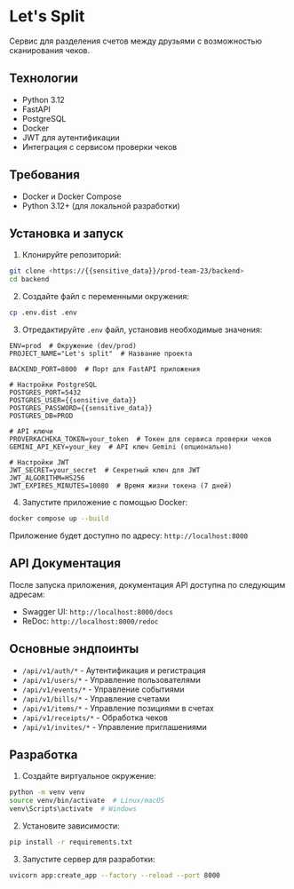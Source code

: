 # Let's Split

Сервис для разделения счетов между друзьями с возможностью сканирования чеков.

## Технологии

- Python 3.12
- FastAPI
- PostgreSQL
- Docker
- JWT для аутентификации
- Интеграция с сервисом проверки чеков

## Требования

- Docker и Docker Compose
- Python 3.12+ (для локальной разработки)

## Установка и запуск

1. Клонируйте репозиторий:
```bash
git clone <https://{{sensitive_data}}/prod-team-23/backend>
cd backend
```

2. Создайте файл с переменными окружения:
```bash
cp .env.dist .env
```

3. Отредактируйте `.env` файл, установив необходимые значения:
```env
ENV=prod  # Окружение (dev/prod)
PROJECT_NAME="Let's split"  # Название проекта

BACKEND_PORT=8000  # Порт для FastAPI приложения

# Настройки PostgreSQL
POSTGRES_PORT=5432
POSTGRES_USER={{sensitive_data}}
POSTGRES_PASSWORD={{sensitive_data}}
POSTGRES_DB=PROD

# API ключи
PROVERKACHEKA_TOKEN=your_token  # Токен для сервиса проверки чеков
GEMINI_API_KEY=your_key  # API ключ Gemini (опционально)

# Настройки JWT
JWT_SECRET=your_secret  # Секретный ключ для JWT
JWT_ALGORITHM=HS256
JWT_EXPIRES_MINUTES=10080  # Время жизни токена (7 дней)
```

4. Запустите приложение с помощью Docker:
```bash
docker compose up --build
```

Приложение будет доступно по адресу: `http://localhost:8000`

## API Документация

После запуска приложения, документация API доступна по следующим адресам:
- Swagger UI: `http://localhost:8000/docs`
- ReDoc: `http://localhost:8000/redoc`

## Основные эндпоинты

- `/api/v1/auth/*` - Аутентификация и регистрация
- `/api/v1/users/*` - Управление пользователями
- `/api/v1/events/*` - Управление событиями
- `/api/v1/bills/*` - Управление счетами
- `/api/v1/items/*` - Управление позициями в счетах
- `/api/v1/receipts/*` - Обработка чеков
- `/api/v1/invites/*` - Управление приглашениями

## Разработка

1. Создайте виртуальное окружение:
```bash
python -m venv venv
source venv/bin/activate  # Linux/macOS
venv\Scripts\activate  # Windows
```

2. Установите зависимости:
```bash
pip install -r requirements.txt
```

3. Запустите сервер для разработки:
```bash
uvicorn app:create_app --factory --reload --port 8000
```

